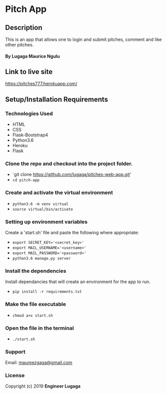 # Pitch App

## Description

This is an app that allows one to login and submit pitches, comment and like other pitches.


#### By **Lugaga Maurice Ngulu**

## Link to live site
https://pitches777.herokuapp.com/




## Setup/Installation Requirements

### Technologies Used

- HTML
- CSS
- Flask-Bootstrap4
- Python3.6
- Heroku
- Flask

### Clone the repo and checkout into the project folder.

- `git clone https://github.com/lugaga/pitches-web-app.git'
- `cd pitch-app`

### Create and activate the virtual environment

- `python3.6 -m venv virtual`
- `source virtual/bin/activate`

### Setting up environment variables

Create a 'start.sh' file and paste the following where appropriate:

- `export SECRET_KEY='<secret_key>'`
- `export MAIL_USERNAME='<username>'`
- `export MAIL_PASSWORD='<password>'`
- `python3.6 manage.py server`

### Install the dependencies

Install dependancies that will create an environment for the app to run.

- `pip install -r requirements.txt`

### Make the file executable

- `chmod a+x start.sh`

### Open the file in the terminal

- `./start.sh`


### Support

Email: maureezgaga@gmail.com


### License

Copyright (c) 2019 **Engineer Lugaga**
